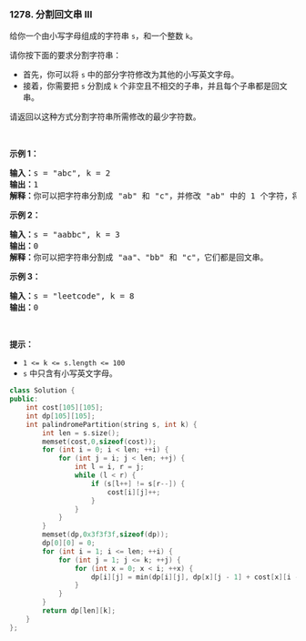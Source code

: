 ### 1278. 分割回文串 III
<div class="notranslate"><p>给你一个由小写字母组成的字符串 <code>s</code>，和一个整数 <code>k</code>。</p>
<p>请你按下面的要求分割字符串：</p>
<ul>
<li>首先，你可以将 <code>s</code> 中的部分字符修改为其他的小写英文字母。</li>
<li>接着，你需要把 <code>s</code> 分割成 <code>k</code> 个非空且不相交的子串，并且每个子串都是回文串。</li>
</ul>
<p>请返回以这种方式分割字符串所需修改的最少字符数。</p>
<p> </p>
<p><strong>示例 1：</strong></p>
<pre><strong>输入：</strong>s = "abc", k = 2
<strong>输出：</strong>1
<strong>解释：</strong>你可以把字符串分割成 "ab" 和 "c"，并修改 "ab" 中的 1 个字符，将它变成回文串。
</pre>
<p><strong>示例 2：</strong></p>
<pre><strong>输入：</strong>s = "aabbc", k = 3
<strong>输出：</strong>0
<strong>解释：</strong>你可以把字符串分割成 "aa"、"bb" 和 "c"，它们都是回文串。</pre>
<p><strong>示例 3：</strong></p>
<pre><strong>输入：</strong>s = "leetcode", k = 8
<strong>输出：</strong>0
</pre>
<p> </p>
<p><strong>提示：</strong></p>
<ul>
<li><code>1 &lt;= k &lt;= s.length &lt;= 100</code></li>
<li><code>s</code> 中只含有小写英文字母。</li>
</ul>
</div>

```cpp
class Solution {
public:
    int cost[105][105];
    int dp[105][105];
    int palindromePartition(string s, int k) {
        int len = s.size();
        memset(cost,0,sizeof(cost));
        for (int i = 0; i < len; ++i) {
            for (int j = i; j < len; ++j) {
                int l = i, r = j;
                while (l < r) {
                    if (s[l++] != s[r--]) {
                        cost[i][j]++;
                    }
                }
            }
        }
        memset(dp,0x3f3f3f,sizeof(dp));
        dp[0][0] = 0;
        for (int i = 1; i <= len; ++i) {
            for (int j = 1; j <= k; ++j) {
                for (int x = 0; x < i; ++x) {
                    dp[i][j] = min(dp[i][j], dp[x][j - 1] + cost[x][i - 1]);
                }
            }
        }
        return dp[len][k];
    }
};
```

